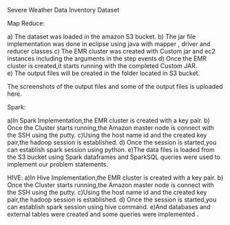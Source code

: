 Severe Weather Data Inventory Dataset



Map Reduce:

a) The dataset was loaded in the amazon S3 bucket.
b) The jar file implementation was done in eclipse using java with mapper , driver and reducer classes
c) The EMR cluster was created with Custom jar and ec2 instances including the arguments in the step events
d) Once the EMR cluster is created,it starts running with the completed Custom JAR.\
e) The output files will be created in the folder located in S3 bucket.

The screenshots of the output files and some of the output files is uploaded here.


Spark:

a)In Spark Implementation,the EMR cluster is created with a key pair.
b) Once the Cluster starts running,the Amazon master node is connect with the SSH using the putty.
c)Using the host name id and the created key pair,the hadoop session is established.
d) Once the session is started,you can establish spark session using python.
e)The data files is loaded from the S3 bucket using Spark dataframes and SparkSQL queries were used to  implement our problem statements.


HIVE:
a)In Hive Implementation,the EMR cluster is created with a key pair.
b) Once the Cluster starts running,the Amazon master node is connect with the SSH using the putty.
c)Using the host name id and the created key pair,the hadoop session is established.
d) Once the session is started,you can establish spark session using hive command.
e)And databases and external tables were created and some queries were implemented . 


